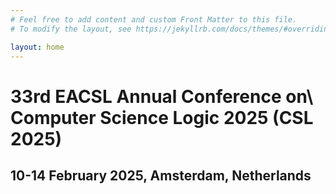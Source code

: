 ```yaml
---
# Feel free to add content and custom Front Matter to this file.
# To modify the layout, see https://jekyllrb.com/docs/themes/#overriding-theme-defaults

layout: home
---
```



33rd EACSL Annual Conference on\\
Computer Science Logic 2025 (CSL 2025)
==================

10-14 February 2025, Amsterdam, Netherlands
-------------------
